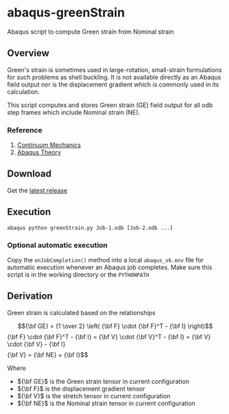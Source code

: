 # abaqus-greenStrain
Abaqus script to compute Green strain from Nominal strain

## Overview

Green's strain is sometimes used in large-rotation, small-strain formulations
for such problems as shell buckling. It is not available directly as an Abaqus
field output nor is the displacement gradient which is commonly used in its
calculation.

This script computes and stores Green strain (GE) field output for all odb step
frames which include Nominal strain (NE).

### Reference

1. [Continuum Mechanics](https://www.continuummechanics.org/greenstrain.html)
1. [Abaqus Theory](https://help.3ds.com/2023/english/dssimulia_established/SIMACAETHERefMap/simathe-c-strainmeas.htm)

## Download

Get the [latest release](https://github.com/costerwi/abaqus-greenStrain/releases/latest)

## Execution

```
abaqus python greenStrain.py Job-1.odb [Job-2.odb ...]
```

### Optional automatic execution

Copy the `onJobCompletion()` method into a local `abaqus_v6.env` file for
automatic execution whenever an Abaqus job completes. Make sure this
script is in the working directory or the `PYTHONPATH`

## Derivation

Green strain is calculated based on the relationships

$${\bf GE} = {1 \over 2} \left( {\bf F} \cdot {\bf F}^T - {\bf I} \right)$$
$$
$${\bf F} \cdot {\bf F}^T - {\bf I} = {\bf V} \cdot {\bf V}^T - {\bf I} = {\bf V} \cdot {\bf V} - {\bf I} $$
$${\bf V} = {\bf NE} + {\bf I}$$

Where
- ${\bf GE}$ is the Green strain tensor in current configuration
- ${\bf F}$ is the displacement gradient tensor
- ${\bf V}$ is the stretch tensor in current configuration
- ${\bf NE}$ is the Nominal strain tensor in current configuration
